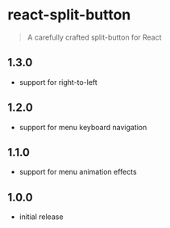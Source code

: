 react-split-button
==================

> A carefully crafted split-button for React

## 1.3.0

 * support for right-to-left

## 1.2.0

 * support for menu keyboard navigation

## 1.1.0

 * support for menu animation effects

## 1.0.0

 * initial release